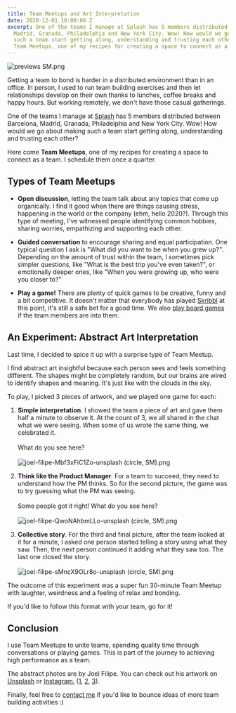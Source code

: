 ```yaml
---
title: Team Meetups and Art Interpretation
date: 2020-12-01 10:00:00 Z
excerpt: One of the teams I manage at Splash has 5 members distributed between Barcelona,
  Madrid, Granada, Philadelphia and New York City. Wow! How would we go about making
  such a team start getting along, understanding and trusting each other? Here come
  Team Meetups, one of my recipes for creating a space to connect as a team.
---
```


![previews SM.png](/uploads/previews%20SM.png)

Getting a team to bond is harder in a distributed environment than in an office. In person, I used to run team building exercises and then let relationships develop on their own thanks to lunches, coffee breaks and happy hours. But working remotely, we don't have those casual gatherings.

One of the teams I manage at [Splash](https://splashthat.com/) has 5 members distributed between Barcelona, Madrid, Granada, Philadelphia and New York City. Wow! How would we go about making such a team start getting along, understanding and trusting each other?

Here come **Team Meetups**, one of my recipes for creating a space to connect as a team. I schedule them once a quarter.

## Types of Team Meetups

* **Open discussion**, letting the team talk about any topics that come up organically. I find it good when there are things causing stress, happening in the world or the company (ehm, hello 2020?). Through this type of meeting, I've witnessed people identifying common hobbies, sharing worries, empathizing and supporting each other.

* **Guided conversation** to encourage sharing and equal participation. One typical question I ask is "What did you want to be when you grew up?". Depending on the amount of trust within the team, I sometimes pick simpler questions, like "What is the best trip you've even taken?", or emotionally deeper ones, like "When you were growing up, who were you closer to?"

* **Play a game!** There are plenty of quick games to be creative, funny and a bit competitive. It doesn't matter that everybody has played [Skribbl](https://skribbl.io/) at this point, it's still a safe bet for a good time. We also [play board games](https://en.boardgamearena.com/) if the team members are into them.

## An Experiment: Abstract Art Interpretation

Last time, I decided to spice it up with a surprise type of Team Meetup.

I find abstract art insightful because each person sees and feels something different. The shapes might be completely random, but our brains are wired to identify shapes and meaning. It's just like with the clouds in the sky.

To play, I picked 3 pieces of artwork, and we played one game for each:

1. **Simple interpretation**. I showed the team a piece of art and gave them half a minute to observe it. At the count of 3, we all shared in the chat what we were seeing. When some of us wrote the same thing, we celebrated it.\
   \
   What do you see here?\
   \
   ![joel-filipe-Mbf3xFiC1Zo-unsplash (circle, SM).png](/uploads/joel-filipe-Mbf3xFiC1Zo-unsplash%20(circle,%20SM).png)

2. **Think like the Product Manager**. For a team to succeed, they need to understand how the PM thinks. So for the second picture, the game was to try guessing what the PM was seeing.\
   \
   Some people got it right! What do you see here?\
   \
   ![joel-filipe-QwoNAhbmLLo-unsplash (circle, SM).png](/uploads/joel-filipe-QwoNAhbmLLo-unsplash%20(circle,%20SM).png)

3. **Collective story**. For the third and final picture, after the team looked at it for a minute, I asked one person started telling a story using what they saw. Then, the next person continued it adding what they saw too. The last one closed the story.\
   \
   ![joel-filipe-sMncX9OLr8o-unsplash (circle, SM).png](/uploads/joel-filipe-sMncX9OLr8o-unsplash%20(circle,%20SM).png)

The outcome of this experiment was a super fun 30-minute Team Meetup with laughter, weirdness and a feeling of relax and bonding.

If you'd like to follow this format with your team, go for it!

## Conclusion

I use Team Meetups to unite teams, spending quality time through conversations or playing games. This is part of the journey to achieving high performance as a team.

The abstract photos are by Joel Filipe. You can check out his artwork on [Unsplash](https://unsplash.com/@joelfilip) or [Instagram.](http://instagram.com/joelfilip/) ([1](https://unsplash.com/photos/Mbf3xFiC1Zo), [2](https://unsplash.com/photos/QwoNAhbmLLo), [3](https://unsplash.com/photos/sMncX9OLr8o)).

Finally, feel free to [contact me](https://www.linkedin.com/in/guillermodlpa/) if you'd like to bounce ideas of more team building activities :)